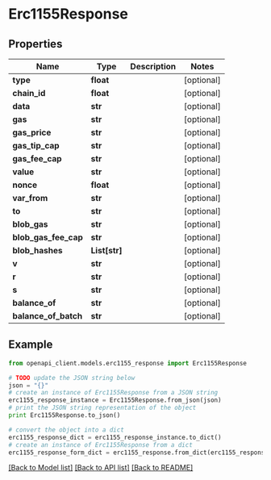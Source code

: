 # Erc1155Response


## Properties
Name | Type | Description | Notes
------------ | ------------- | ------------- | -------------
**type** | **float** |  | [optional] 
**chain_id** | **float** |  | [optional] 
**data** | **str** |  | [optional] 
**gas** | **str** |  | [optional] 
**gas_price** | **str** |  | [optional] 
**gas_tip_cap** | **str** |  | [optional] 
**gas_fee_cap** | **str** |  | [optional] 
**value** | **str** |  | [optional] 
**nonce** | **float** |  | [optional] 
**var_from** | **str** |  | [optional] 
**to** | **str** |  | [optional] 
**blob_gas** | **str** |  | [optional] 
**blob_gas_fee_cap** | **str** |  | [optional] 
**blob_hashes** | **List[str]** |  | [optional] 
**v** | **str** |  | [optional] 
**r** | **str** |  | [optional] 
**s** | **str** |  | [optional] 
**balance_of** | **str** |  | [optional] 
**balance_of_batch** | **str** |  | [optional] 

## Example

```python
from openapi_client.models.erc1155_response import Erc1155Response

# TODO update the JSON string below
json = "{}"
# create an instance of Erc1155Response from a JSON string
erc1155_response_instance = Erc1155Response.from_json(json)
# print the JSON string representation of the object
print Erc1155Response.to_json()

# convert the object into a dict
erc1155_response_dict = erc1155_response_instance.to_dict()
# create an instance of Erc1155Response from a dict
erc1155_response_form_dict = erc1155_response.from_dict(erc1155_response_dict)
```
[[Back to Model list]](../README.md#documentation-for-models) [[Back to API list]](../README.md#documentation-for-api-endpoints) [[Back to README]](../README.md)


